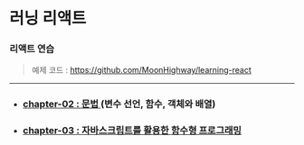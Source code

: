 # 러닝 리액트
### 리액트 연습

> 예제 코드 : https://github.com/MoonHighway/learning-react

-----

+ ### [chapter-02 : 문법 ](https://github.com/luster1031/Learning-react_practice/tree/main/chapter-02)(변수 선언, 함수, 객체와 배열)
+ ### [chapter-03 : 자바스크립트를 활용한 **함수형 프로그래밍**](https://github.com/luster1031/Learning-react_practice/tree/main/chapter-03)
